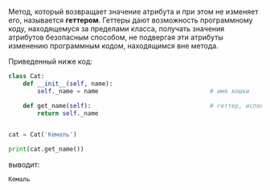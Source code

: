 

Метод, который возвращает значение атрибута и при этом не изменяет его, называется **геттером**. Геттеры дают возможность программному коду, находящемуся за пределами класса, получать значения атрибутов безопасным способом, не подвергая эти атрибуты изменению программным кодом, находящимся вне метода.

Приведенный ниже код:

```python
class Cat:
    def __init__(self, name):
        self._name = name                               # имя кошки

    def get_name(self):                                 # геттер, используется для получения имени
        return self._name


cat = Cat('Кемаль')

print(cat.get_name())
```

выводит:

```no-highlight
Кемаль
```